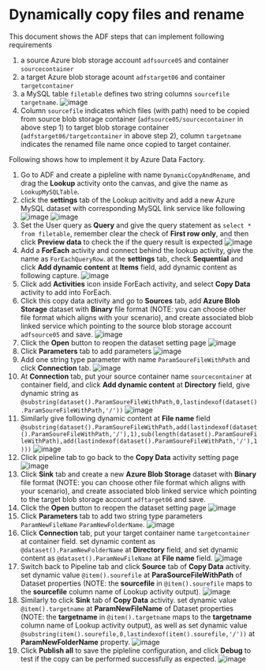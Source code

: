 # Dynamically copy files and rename
This document shows the ADF steps that can implement following requirements
1. a source Azure blob storage account `adfsource05` and container `sourcecontainer`
2. a target Azure blob storage acount `adfstarget06` and container `targetcontainer`
3. a MySQL table `filetable` defines two string columns `sourcefile` `targetname`.
![image](https://github.com/RicZhou-MS/DocLibrary/assets/75886466/bbf25e73-a21d-4eb8-85b9-1f6e560ffbed)
4. Column `sourcefile` indicates which files (with path) need to be copied from source blob storage container (`adfsource05/sourcecontainer` in above step 1) to target blob storage container (`adfstarget06/targetcontainer` in above step 2), column `targetname` indicates the renamed file name once copied to target container. 

Following shows how to implement it by Azure Data Factory.
1. Go to ADF and create a pipleline with name `DynamicCopyAndRename`, and drag the **Lookup** activity onto the canvas, and give the name as `LookupMySQLTable`.
2. click the **settings** tab of the Lookup acitivity and add a new Azure MySQL dataset with corresponding MySQL link service like following
![image](https://github.com/RicZhou-MS/DocLibrary/assets/75886466/c8fa9365-f231-408e-8850-ae8be3d7a862)
![image](https://github.com/RicZhou-MS/DocLibrary/assets/75886466/023020f3-884b-41d6-9352-7b0739ea5a22)
3. Set the User query as **Query** and give the query statement as `select * from filetable`, remember clear the check of **First row only**, and then click **Preview data** to check the if the query result is expected
![image](https://github.com/RicZhou-MS/DocLibrary/assets/75886466/0a89aa85-0993-4d9f-8d81-389b591e1fa5)
4. Add a **ForEach** activity and connect behind the lookup activity, give the name as `ForEachQueryRow`. at the **settings** tab, check **Sequential** and click **Add dynamic content** at **Items** field, add dynamic content as following capture.
![image](https://github.com/RicZhou-MS/DocLibrary/assets/75886466/b2af4e61-b628-49bf-a90e-f9da9126bf46)
5. Click add **Activities** icon inside ForEach activity, and select **Copy Data** activity to add into ForEach. 
6. Click this copy data activity and go to **Sources** tab, add **Azure Blob Storage** dataset with **Binary** file format (NOTE: you can choose other file format which aligns with your scenario), and create associated blob linked service which pointing to the source blob storage account `adfsource05` and save.
![image](https://github.com/RicZhou-MS/DocLibrary/assets/75886466/eee80fad-58ab-4165-936f-ecdcb92c3b5f)
7. Click the **Open** button to reopen the dataset setting page
![image](https://github.com/RicZhou-MS/DocLibrary/assets/75886466/6c92f628-1204-436e-913c-8fc2a23a9824)
8. Click **Parameters** tab to add parameters
![image](https://github.com/RicZhou-MS/DocLibrary/assets/75886466/ff27c04f-1e89-495f-ba55-b92809c847b5)
9. Add one string type parameter with name `ParamSoureFileWithPath` and click **Connection** tab.
![image](https://github.com/RicZhou-MS/DocLibrary/assets/75886466/28504333-b521-4f18-aa20-1b67960d59f2)
10. At **Connection** tab, put your source container name `sourcecontainer` at container field, and click **Add dynamic content** at **Directory** field, give dynamic string as `@substring(dataset().ParamSoureFileWithPath,0,lastindexof(dataset().ParamSoureFileWithPath,'/'))`
![image](https://github.com/RicZhou-MS/DocLibrary/assets/75886466/74aa34b7-3dfc-40b0-8576-9fd3399e61e0)
11. Similarly give following dynamic content at **File name** field
`@substring(dataset().ParamSoureFileWithPath,add(lastindexof(dataset().ParamSoureFileWithPath,'/'),1),sub(length(dataset().ParamSoureFileWithPath),add(lastindexof(dataset().ParamSoureFileWithPath,'/'),1)))`
![image](https://github.com/RicZhou-MS/DocLibrary/assets/75886466/0f18383c-6ef0-4974-917a-9099b3aa9d28)
12. Click pipeline tab to go back to the **Copy Data** activity setting page
![image](https://github.com/RicZhou-MS/DocLibrary/assets/75886466/243ce708-7b97-44f5-a7d2-b2ada9ae5e68)
13. Click **Sink** tab and create a new **Azure Blob Storage** dataset with **Binary** file format (NOTE: you can choose other file format which aligns with your scenario), and create associated blob linked service which pointing to the target blob storage account `adftarget06` and save.
14. Click the **Open** button to reopen the dataset setting page
![image](https://github.com/RicZhou-MS/DocLibrary/assets/75886466/a53d5273-5d9d-4e06-84e2-c7e0877f24a3)
15. Click **Parameters** tab to add two string type parameters `ParamNewFileName` `ParamNewFolderName`.
![image](https://github.com/RicZhou-MS/DocLibrary/assets/75886466/985170c3-70e8-4b34-95a9-0adae4232f6e)
16. Click **Connection** tab, put your target container name `targetcontainer` at container field. set dynamic content as `@dataset().ParamNewFolderName` at **Directory** field, and set dynamic content as `@dataset().ParamNewFileName` at **File name** field.
![image](https://github.com/RicZhou-MS/DocLibrary/assets/75886466/3d02e0b1-8f40-4e78-82da-5bf1cf850d32)
17. Switch back to Pipeline tab and click **Source** tab of **Copy Data** activity. set dynamic value `@item().sourefile` at **ParaSourceFileWithPath** of Dataset properties (NOTE: the **sourcefile** in `@item().sourefile` maps to the **sourcefile** column name of Lookup activity output).
![image](https://github.com/RicZhou-MS/DocLibrary/assets/75886466/59e4227b-a5a9-4f46-978e-32368f4f6505)
18. Similarly to click **Sink** tab of **Copy Data** activity. set dynamic value `@item().targetname` at **ParamNewFileName** of Dataset properties (NOTE: the **targetname** in `@item().targetname` maps to the **targetname** column name of Lookup activity output), as well as set dynamic value `@substring(item().sourefile,0,lastindexof(item().sourefile,'/'))` at **ParamNewFolderName** property.
![image](https://github.com/RicZhou-MS/DocLibrary/assets/75886466/0f0c9b50-eeea-4bc5-ac80-b84b15b699f0)
19. Click **Publish all** to save the pipleline configuration, and click **Debug** to test if the copy can be performed successfully as expected. 
![image](https://github.com/RicZhou-MS/DocLibrary/assets/75886466/ee51ccd1-1804-4ebc-bcaf-4b599bb6fa72)

